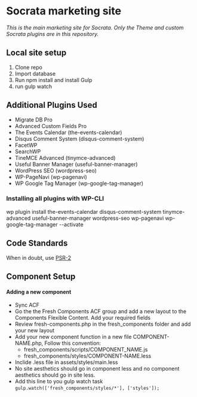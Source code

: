 # Socrata marketing site
_This is the main marketing site for Socrata. Only the Theme and custom Socrata plugins are in this repository._

## Local site setup
1. Clone repo
2. Import database
3. Run npm install and install Gulp
4. run gulp watch

## Additional Plugins Used
- Migrate DB Pro
- Advanced Custom Fields Pro
- The Events Calendar (the-events-calendar)
- Disqus Comment System (disqus-comment-system)
- FacetWP
- SearchWP
- TineMCE Advanced (tinymce-advanced)
- Useful Banner Manager (useful-banner-manager)
- WordPress SEO (wordpress-seo)
- WP-PageNavi (wp-pagenavi)
- WP Google Tag Manager (wp-google-tag-manager)

### Installing all plugins with WP-CLI
wp plugin install the-events-calendar disqus-comment-system tinymce-advanced useful-banner-manager wordpress-seo wp-pagenavi wp-google-tag-manager  --activate

## Code Standards
When in doubt, use [PSR-2](https://github.com/php-fig/fig-standards/blob/master/accepted/PSR-2-coding-style-guide.md)

## Component Setup

#### Adding a new component
- Sync ACF
- Go the the Fresh Components ACF group and add a new layout to the Components Flexible Content. Add your required fields
- Review fresh-components.php in the fresh_components folder and add your new layout
- Add your new component function in a new file COMPONENT-NAME.php, Follow this convention:
  - fresh_components/scripts/COMPONENT_NAME.js 
  - fresh_components/styles/COMPONENT-NAME.less
- Inclide .less file in assets/styles/main.less
- No site aesthetics should go in component less and no component aesthetics should go in site less.
- Add this line to you gulp watch task `gulp.watch(['fresh_components/styles/*'], ['styles']);`